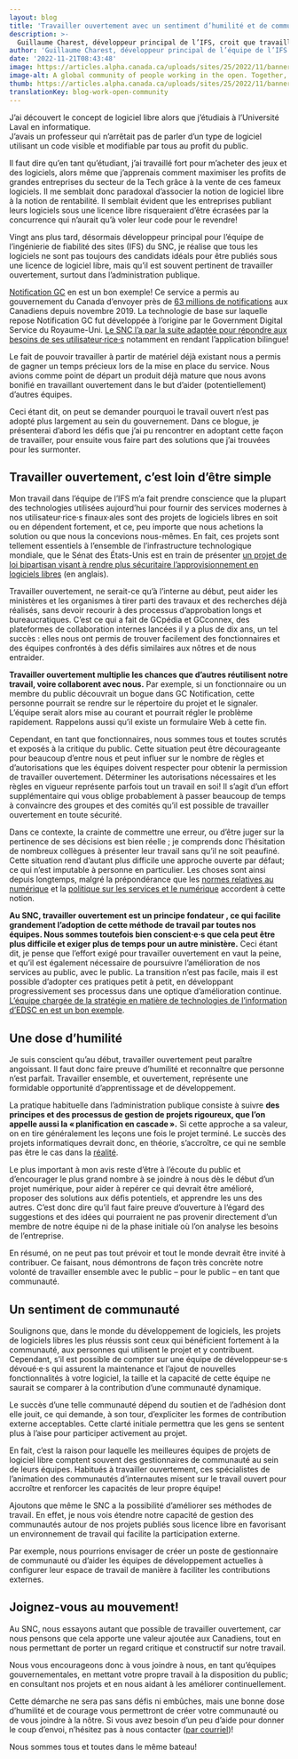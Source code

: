 ```yaml
---
layout: blog
title: 'Travailler ouvertement avec un sentiment d’humilité et de communauté'
description: >-
  Guillaume Charest, développeur principal de l’IFS, croit que travailler ouvertement avec un sentiment d’humilité et de communauté peut améliorer les expériences et les résultats liés au code source ouvert.
author: 'Guillaume Charest, développeur principal de l’équipe de l’IFS'
date: '2022-11-21T08:43:48'
image: https://articles.alpha.canada.ca/uploads/sites/25/2022/11/banner-blog-work-open-community.jpeg
image-alt: A global community of people working in the open. Together, they’re sharing ideas to improve the code’s quality. Une communauté mondiale de personnes qui travaillent ouvertement. Elles se partagent des idées pour améliorer la qualité du code.
thumb: https://articles.alpha.canada.ca/uploads/sites/25/2022/11/banner-blog-work-open-community.jpeg
translationKey: blog-work-open-community
---
```


<p>J’ai découvert le concept de logiciel libre alors que j’étudiais à l’Université Laval en informatique.<br>J’avais un professeur qui n’arrêtait pas de parler d’un type de logiciel utilisant un code visible et modifiable par tous au profit du public.</p>



<p>Il faut dire qu’en tant qu’étudiant, j’ai travaillé fort pour m’acheter des jeux et des logiciels, alors même que j’apprenais comment maximiser les profits de grandes entreprises du secteur de la Tech grâce à la vente de ces fameux logiciels. Il me semblait donc paradoxal d’associer la notion de logiciel libre à la notion de rentabilité. Il semblait évident que les entreprises publiant leurs logiciels sous une licence libre risqueraient d’être écrasées par la concurrence qui n’aurait qu’à voler leur code pour le revendre!</p>



<p>Vingt ans plus tard, désormais développeur principal pour l’équipe de l’ingénierie de fiabilité des sites (IFS) du SNC, je réalise que tous les logiciels ne sont pas toujours des candidats idéals pour être publiés sous une licence de logiciel libre, mais qu’il est souvent pertinent de travailler ouvertement, surtout dans l’administration publique.</p>



<p><a href="https://notification.canada.ca/accueil">Notification GC</a> en est un bon exemple! Ce service a permis au gouvernement du Canada d’envoyer près de <a href="https://notification.canada.ca/activity">63 millions de notifications</a> aux Canadiens depuis novembre 2019. La technologie de base sur laquelle repose Notification GC fut développée à l’origine par le Government Digital Service du Royaume-Uni. <a href="https://numerique.canada.ca/2019/11/26/on-vous-pr%C3%A9sente-notification">Le SNC l’a par la suite adaptée pour répondre aux besoins de ses utilisateur·rice·s</a> notamment en rendant l’application bilingue!</p>



<p>Le fait de pouvoir travailler à partir de matériel déjà existant nous a permis de gagner un temps précieux lors de la mise en place du service. Nous avions comme point de départ un produit déjà mature que nous avons bonifié en travaillant ouvertement dans le but d’aider (potentiellement) d’autres équipes.</p>



<p>Ceci étant dit, on peut se demander pourquoi le travail ouvert n’est pas adopté plus largement au sein du gouvernement. Dans ce blogue, je présenterai d’abord les défis que j’ai pu rencontrer en adoptant cette façon de travailler, pour ensuite vous faire part des solutions que j’ai trouvées pour les surmonter.</p>



<h2 id="h-travailler-ouvertement-c-est-loin-d-etre-simple">Travailler ouvertement, c’est loin d’être simple</h2>



<p>Mon travail dans l’équipe de l’IFS m’a fait prendre conscience que la plupart des technologies utilisées aujourd’hui pour fournir des services modernes à nos utilisateur·rice·s finaux·ales sont des projets de logiciels libres en soit ou en dépendent fortement, et ce, peu importe que nous achetions la solution ou que nous la concevions nous-mêmes. En fait, ces projets sont tellement essentiels à l’ensemble de l’infrastructure technologique mondiale, que le Sénat des États-Unis est en train de présenter <a href="https://www.congress.gov/bill/117th-congress/senate-bill/4913">un projet de loi bipartisan visant à rendre plus sécuritaire l’approvisionnement en logiciels libres</a> (en anglais).</p>



<p>Travailler ouvertement, ne serait-ce qu’à l’interne au début, peut aider les ministères et les organismes à tirer parti des travaux et des recherches déjà réalisés, sans devoir recourir à des processus d’approbation longs et bureaucratiques. C’est ce qui a fait de GCpédia et GCconnex, des plateformes de collaboration internes lancées il y a plus de dix ans, un tel succès : elles nous ont permis de trouver facilement des fonctionnaires et des équipes confrontés à des défis similaires aux nôtres et de nous entraider.</p>



<p><strong>Travailler ouvertement multiplie les chances que d’autres réutilisent notre travail, voire collaborent avec nous.</strong> Par exemple, si un fonctionnaire ou un membre du public découvrait un bogue dans GC Notification, cette personne pourrait se rendre sur le répertoire du projet et le signaler. L’équipe serait alors mise au courant et pourrait régler le problème rapidement. Rappelons aussi qu’il existe un formulaire Web à cette fin.</p>



<p>Cependant, en tant que fonctionnaires, nous sommes tous et toutes scrutés et exposés à la critique du public. Cette situation peut être décourageante pour beaucoup d’entre nous et peut influer sur le nombre de règles et d’autorisations que les équipes doivent respecter pour obtenir la permission de travailler ouvertement. Déterminer les autorisations nécessaires et les règles en vigueur représente parfois tout un travail en soi! Il s’agit d’un effort supplémentaire qui vous oblige probablement à passer beaucoup de temps à convaincre des groupes et des comités qu’il est possible de travailler ouvertement en toute sécurité.</p>



<p>Dans ce contexte, la crainte de commettre une erreur, ou d’être juger sur la pertinence de ses décisions est bien réelle ; je comprends donc l’hésitation de nombreux collègues à présenter leur travail sans qu’il ne soit peaufiné. Cette situation rend d’autant plus difficile une approche ouverte par défaut; ce qui n’est imputable à personne en particulier. Les choses sont ainsi depuis longtemps, malgré la prépondérance que les <a href="https://www.canada.ca/fr/gouvernement/systeme/gouvernement-numerique/plans-strategiques-operations-numeriques-gouvernement-canada/ambition-numerique-canada.html#toc3.2">normes relatives au numérique</a> et la <a href="https://www.tbs-sct.canada.ca/pol/doc-fra.aspx?id=32603">politique sur les services et le numérique</a> accordent à cette notion.</p>



<p><strong>Au SNC, travailler ouvertement est un principe fondateur , ce qui facilite grandement l’adoption de cette méthode de travail par toutes nos équipes. Nous sommes toutefois bien conscient·e·s que cela peut être plus difficile et exiger plus de temps pour un autre ministère.</strong> Ceci étant dit, je pense que l’effort exigé pour travailler ouvertement en vaut la peine, et qu’il est également nécessaire de poursuivre l’amélioration de nos services au public, avec le public. La transition n’est pas facile, mais il est possible d’adopter ces pratiques petit à petit, en développant progressivement ses processus dans une optique d’amélioration continue. <a href="https://sara-sabr.github.io/ITStrategy/2021/07/09/travailler-ouvertement-partie-2.html">L’équipe chargée de la stratégie en matière de technologies de l’information d’EDSC en est un bon exemple</a>.</p>



<h2 id="h-une-dose-d-humilite">Une dose d’humilité</h2>



<p>Je suis conscient qu’au début, travailler ouvertement peut paraître angoissant. Il faut donc faire preuve d’humilité et reconnaître que personne n’est parfait. Travailler ensemble, et ouvertement, représente une formidable opportunité d’apprentissage et de développement.</p>



<p>La pratique habituelle dans l’administration publique consiste à suivre <strong>des principes et des processus de gestion de projets rigoureux, que l’on appelle aussi la « planification en cascade ».</strong> Si cette approche a sa valeur, on en tire généralement les leçons une fois le projet terminé. Le succès des projets informatiques devrait donc, en théorie, s’accroître, ce qui ne semble pas être le cas dans la <a href="https://sara-sabr.github.io/ITStrategy/2021/07/09/travailler-ouvertement-partie-2.html">réalité</a>.</p>



<p>Le plus important à mon avis reste d’être à l’écoute du public et d’encourager le plus grand nombre à se joindre à nous dès le début d’un projet numérique, pour aider à repérer ce qui devrait être amélioré, proposer des solutions aux défis potentiels, et apprendre les uns des autres. C’est donc dire qu’il faut faire preuve d’ouverture à l’égard des suggestions et des idées qui pourraient ne pas provenir directement d’un membre de notre équipe ni de la phase initiale où l’on analyse les besoins de l’entreprise.</p>



<p>En résumé, on ne peut pas tout prévoir et tout le monde devrait être invité à contribuer. Ce faisant, nous démontrons de façon très concrète notre volonté de travailler ensemble avec le public &#8211; pour le public &#8211; en tant que communauté.</p>



<h2 id="h-un-sentiment-de-communaute">Un sentiment de communauté</h2>



<p>Soulignons que, dans le monde du développement de logiciels, les projets de logiciels libres les plus réussis sont ceux qui bénéficient fortement à la communauté, aux personnes qui utilisent le projet et y contribuent. Cependant, s’il est possible de compter sur une équipe de développeur·se·s dévoué·e·s qui assurent la maintenance et l’ajout de nouvelles fonctionnalités à votre logiciel, la taille et la capacité de cette équipe ne saurait se comparer à la contribution d’une communauté dynamique.</p>



<p>Le succès d’une telle communauté dépend du soutien et de l’adhésion dont elle jouit, ce qui demande, à son tour, d’expliciter les formes de contribution externe acceptables. Cette clarté initiale permettra que les gens se sentent plus à l’aise pour participer activement au projet.</p>



<p>En fait, c’est la raison pour laquelle les meilleures équipes de projets de logiciel libre comptent souvent des gestionnaires de communauté au sein de leurs équipes. Habitués à travailler ouvertement, ces spécialistes de l’animation des communautés d’internautes misent sur le travail ouvert pour accroître et renforcer les capacités de leur propre équipe!</p>



<p>Ajoutons que même le SNC a la possibilité d’améliorer ses méthodes de travail. En effet, je nous vois étendre notre capacité de gestion des communautés autour de nos projets publiés sous licence libre en favorisant un environnement de travail qui facilite la participation externe.</p>



<p>Par exemple, nous pourrions envisager de créer un poste de gestionnaire de communauté ou d’aider les équipes de développement actuelles à configurer leur espace de travail de manière à faciliter les contributions externes.</p>



<h2 id="h-joignez-vous-au-mouvement">Joignez-vous au mouvement!</h2>



<p>Au SNC, nous essayons autant que possible de travailler ouvertement, car nous pensons que cela apporte une valeur ajoutée aux Canadiens, tout en nous permettant de porter un regard critique et constructif sur notre travail.</p>



<p>Nous vous encourageons donc à vous joindre à nous, en tant qu’équipes gouvernementales, en mettant votre propre travail à la disposition du public; en consultant nos projets et en nous aidant à les améliorer continuellement.</p>



<p>Cette démarche ne sera pas sans défis ni embûches, mais une bonne dose d’humilité et de courage vous permettront de créer votre communauté ou de vous joindre à la nôtre. Si vous avez besoin d’un peu d’aide pour donner le coup d’envoi, n’hésitez pas à nous contacter (<a href="mailto:cds-snc@tbs-sct.gc.ca">par courriel</a>)!</p>



<p>Nous sommes tous et toutes dans le même bateau!</p>

